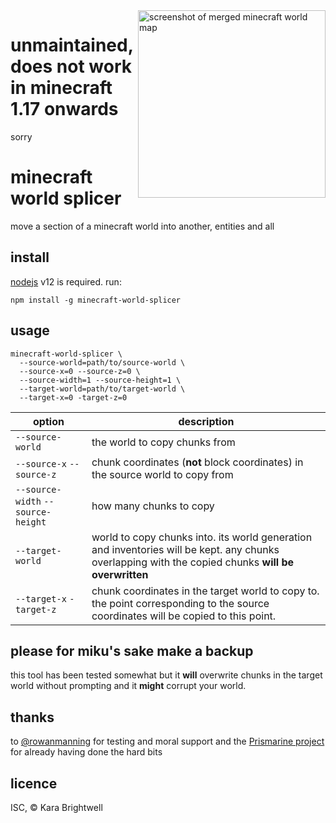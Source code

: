 <img align="right" width="300" src="https://user-images.githubusercontent.com/631757/94169395-a7a67c00-fe86-11ea-802f-e13b5c3b3572.png" alt="screenshot of merged minecraft world map">

# unmaintained, does not work in minecraft 1.17 onwards

sorry

# minecraft world splicer

move a section of a minecraft world into another, entities and all

## install

[nodejs](https://nodejs.org/) v12 is required. run:

```
npm install -g minecraft-world-splicer
```

## usage

```
minecraft-world-splicer \
  --source-world=path/to/source-world \
  --source-x=0 --source-z=0 \
  --source-width=1 --source-height=1 \
  --target-world=path/to/target-world \
  --target-x=0 -target-z=0
```

| option | description |
|-|-|
| `--source-world` | the world to copy chunks from |
| `--source-x` `--source-z` | chunk coordinates (**not** block coordinates) in the source world to copy from |
| `--source-width` `--source-height` | how many chunks to copy |
| `--target-world` | world to copy chunks into. its world generation and inventories will be kept. any chunks overlapping with the copied chunks **will be overwritten** |
| `--target-x` `-target-z` | chunk coordinates in the target world to copy to. the point corresponding to the source coordinates will be copied to this point. |

## please for miku's sake make a backup

this tool has been tested somewhat but it **will** overwrite chunks in the target world without prompting and it **might** corrupt your world.

## thanks

to [@rowanmanning](https://github.com/rowanmanning) for testing and moral support and the [Prismarine project](https://github.com/prismarinejs/) for already having done the hard bits

## licence

ISC, &copy; Kara Brightwell
